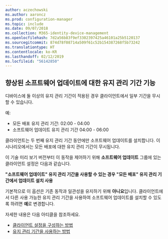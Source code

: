 ```yaml
---
author: aczechowski
ms.author: aaroncz
ms.prod: configuration-manager
ms.topic: include
ms.date: 09/07/2018
ms.collection: M365-identity-device-management
ms.openlocfilehash: 7d2a56b83f9ef3302397425a46101a25b5120137
ms.sourcegitcommit: 874d78f08714a509f61c52b154387268f5b73242
ms.translationtype: HT
ms.contentlocale: ko-KR
ms.lasthandoff: 02/12/2019
ms.locfileid: "56142850"
---
```

## <a name="bkmk_sum-mw"></a> 향상된 소프트웨어 업데이트에 대한 유지 관리 기간 기능
<!--vso2839307-->

디바이스에 둘 이상의 유지 관리 기간이 적용된 경우 클라이언트에서 일부 기간을 무시할 수 있습니다. 

예:

- 모든 배포 유지 관리 기간: 02:00 - 04:00
- 소프트웨어 업데이트 유지 관리 기간 04:00 - 06:00

클라이언트는 두 번째 유지 관리 기간 동안에만 소프트웨어 업데이트를 설치합니다. 이 시나리오에서는 모든 배포에 대한 유지 관리 기간이 무시됩니다.

이 기술 미리 보기 버전부터 이 동작을 제어하기 위해 **소프트웨어 업데이트** 그룹에 있는 클라이언트 설정은 다음과 같습니다. 

**"소프트웨어 업데이트" 유지 관리 기간을 사용할 수 있는 경우 "모든 배포" 유지 관리 기간에서 업데이트 설치 사용**

기본적으로 이 옵션은 기존 동작과 일관성을 유지하기 위해 **아니요**입니다. 클라이언트에서 다른 사용 가능한 유지 관리 기간을 사용하여 소프트웨어 업데이트를 설치할 수 있도록 하려면 **예**로 변경합니다.

자세한 내용은 다음 아티클을 참조하세요.
- [클라이언트 설정을 구성하는 방법](/sccm/core/clients/deploy/configure-client-settings)
- [유지 관리 기간을 사용하는 방법](/sccm/core/clients/manage/collections/use-maintenance-windows)


